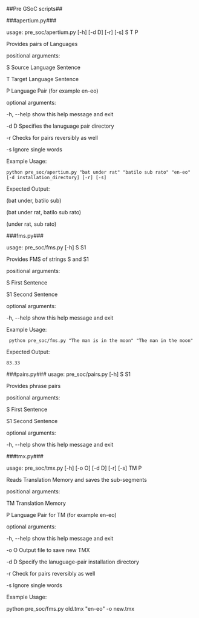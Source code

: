 ##Pre GSoC scripts##

###apertium.py###

usage: pre_soc/apertium.py [-h] [-d D] [-r] [-s] S T P

Provides pairs of Languages

positional arguments:

  S           Source Language Sentence

  T           Target Language Sentence

  P           Language Pair (for example en-eo)

optional arguments:

  -h, --help  show this help message and exit

  -d D        Specifies the lanuguage pair directory

  -r          Checks for pairs reversibly as well

  -s          Ignore single words

Example Usage:

	python pre_soc/apertium.py "bat under rat" "batilo sub rato" "en-eo" [-d installation_directory] [-r] [-s] 

Expected Output:

(bat under, batilo sub)

(bat under rat, batilo sub rato)

(under rat, sub rato)

###fms.py###

usage: pre_soc/fms.py [-h] S S1

Provides FMS of strings S and S1

positional arguments:

  S           First Sentence

  S1          Second Sentence

optional arguments:

  -h, --help  show this help message and exit

Example Usage:

	 python pre_soc/fms.py "The man is in the moon" "The man in the moon"

Expected Output:

	83.33

###pairs.py###
usage: pre_soc/pairs.py [-h] S S1

Provides phrase pairs

positional arguments:

  S           First Sentence

  S1          Second Sentence

optional arguments:

  -h, --help  show this help message and exit

###tmx.py###

usage: pre_soc/tmx.py [-h] [-o O] [-d D] [-r] [-s] TM P

Reads Translation Memory and saves the sub-segments

positional arguments:

  TM          Translation Memory

  P           Language Pair for TM (for example en-eo)

optional arguments:

  -h, --help  show this help message and exit

  -o O        Output file to save new TMX

  -d D        Specify the lanuguage-pair installation directory

  -r          Check for pairs reversibly as well

  -s          Ignore single words

Example Usage:

   python pre_soc/fms.py old.tmx "en-eo" -o new.tmx
